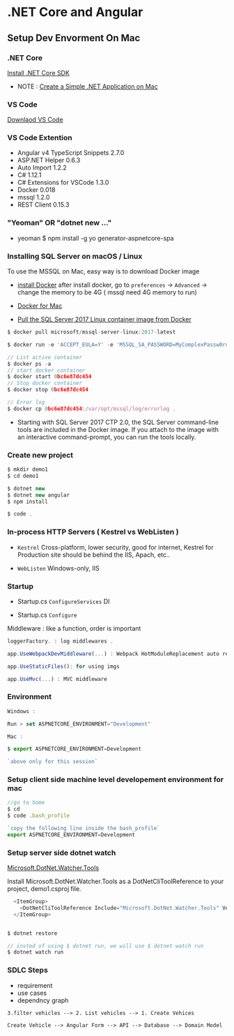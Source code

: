 # .NET Core and Angular

## Setup Dev Envorment On Mac

### .NET Core
[Install .NET Core SDK](https://www.microsoft.com/net/core#macos)

- NOTE : [Create a Simple .NET Application on Mac](https://channel9.msdn.com/Blogs/dotnet/Create-NET-App-on-Mac?ocid=player)

### VS Code
[Downlaod VS Code](https://code.visualstudio.com/)

### VS Code Extention

- Angular v4 TypeScript Snippets 2.7.0
- ASP.NET Helper 0.6.3
- Auto Import 1.2.2
- C# 1.12.1
- C# Extensions for VSCode 1.3.0
- Docker 0.018
- mssql 1.2.0
- REST Client 0.15.3

### "Yeoman" OR "dotnet new ..."
- yeoman
$ npm install -g yo generator-aspnetcore-spa

### Installing SQL Server on macOS / Linux

To use the MSSQL on Mac, easy way is to download Docker image

- [install Docker](https://www.docker.com/docker-mac)
after install docker, go to `preferences` -> `Advanced` -> change the memory to be 4G ( mssql need 4G memory to run)

- [Docker for Mac](https://docs.docker.com/docker-for-mac/#general)
- [Pull the SQL Server 2017 Linux container image from Docker](https://docs.microsoft.com/en-us/sql/linux/quickstart-install-connect-docker)

```javascript
$ docker pull microsoft/mssql-server-linux:2017-latest
```
```javascript
$ docker run -e 'ACCEPT_EULA=Y' -e 'MSSQL_SA_PASSWORD=MyComplexPassw0rd!234' -e 'MSSQL_PID=Developer' -p 1401:1433 --name sql1 -d microsoft/mssql-server-linux:2017-latest

// List active container
$ docker ps -a
// start docker container
$ docker start 0bc6e87dc454
// Stop docker container
$ docker stop 0bc6e87dc454

// Error log
$ docker cp 0bc6e87dc454:/var/opt/mssql/log/errorlog .
```

- Starting with SQL Server 2017 CTP 2.0, the SQL Server command-line tools are included in the Docker image. If you attach to the image with an interactive command-prompt, you can run the tools locally.


### Create new project

```javascript
$ mkdir demo1
$ cd demo1

$ dotnet new
$ dotnet new angular
$ npm install

$ code .

```

### In-process HTTP Servers ( Kestrel vs WebListen )

- `Kestrel` Cross-platform, lower security, good for internet, Kestrel for Production site should be behind the IIS, Apach, etc..

- `WebListen` Windows-only, IIS

### Startup
- Startup.cs `ConfigureServices` 
DI

- Startup.cs `Configure` 

Middleware : like a function, order is important

```javascript
loggerFactory. : log middlewares .

app.UseWebpackDevMiddleware(...) : Webpack HotModuleReplacement auto refresh client side (Not Server side ) page without restart the project

app.UseStaticFiles(): for using imgs

app.UseMvc(...) : MVC middleware
```

### Environment

```javascript
Windows :

Run > set ASPNETCORE_ENVIRONMENT="Development"

Mac :

$ export ASPNETCORE_ENVIRONMENT=Development

`above only for this session`

```

### Setup client side machine level developement environment for mac

```javascript
//go to home
$ cd
$ code .bash_profile

`copy the following line inside the bash_profile` 
export ASPNETCORE_ENVIRONMENT=Development
```

### Setup server side dotnet watch
[Microsoft.DotNet.Watcher.Tools](https://github.com/aspnet/DotNetTools/tree/dev/src/Microsoft.DotNet.Watcher.Tools)

Install Microsoft.DotNet.Watcher.Tools as a DotNetCliToolReference to your project, demo1.csproj file.

```javascript
  <ItemGroup>
    <DotNetCliToolReference Include="Microsoft.DotNet.Watcher.Tools" Version="2.0.0" />
  </ItemGroup>
```

```javascript

$ dotnet restore

// insted of using $ dotnet run, we will use $ dotnet watch run
$ dotnet watch run

```

### SDLC Steps 

- requirement
- use cases
- dependncy graph

```
3.filter vehicles --> 2. List vehicles --> 1. Create Vehices
```
```
Create Vehicle --> Angular Form --> API --> Database --> Domain Model
```